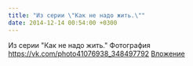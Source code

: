 ```yaml
---
title: "Из серии \"Как не надо жить.\""
date: 2014-12-14 00:54:00 +0300
---
```


Из серии "Как не надо жить."
Фотография
<a class="vk-attach" href="https://vk.com/photo41076938_348497792">https://vk.com/photo41076938_348497792</a>
<a class="vk-attach" href="https://vk.com/photo41076938_348497792">Вложение</a>
